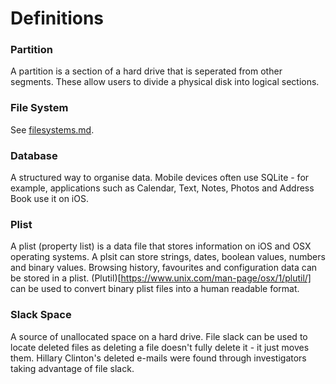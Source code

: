 # Definitions

### Partition
A partition is a section of a hard drive that is seperated from other segments. These allow users to divide a physical disk into logical sections. 

### File System
See [filesystems.md](filesystems.md).

### Database
A structured way to organise data. Mobile devices often use SQLite - for example, applications such as Calendar, Text, Notes, Photos and Address Book use it on iOS.

### Plist 

A plist (property list) is a data file that stores information on iOS and OSX operating systems. A plsit can store strings, dates, boolean values, numbers and binary values. Browsing history, favourites and configuration data can be stored in a plist. (Plutil)[https://www.unix.com/man-page/osx/1/plutil/] can be used to convert binary plist files into a human readable format. 

### Slack Space

A source of unallocated space on a hard drive. File slack can be used to locate deleted files as deleting a file doesn't fully delete it - it just moves them. Hillary Clinton's deleted e-mails were found through investigators taking advantage of file slack. 